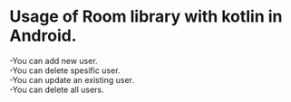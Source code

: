 # Usage of Room library with kotlin in Android.

-You can add new user.\
-You can delete spesific user.\
-You can update an existing user.\
-You can delete all users.

